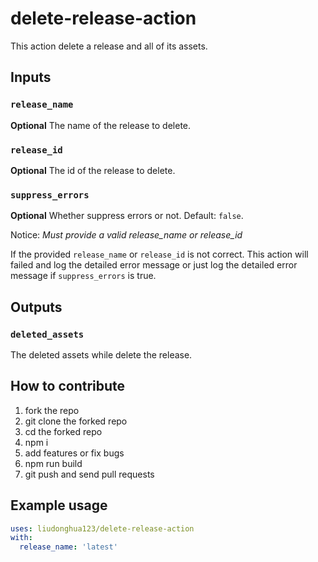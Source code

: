 # delete-release-action

This action delete a release and all of its assets.

## Inputs

### `release_name`

**Optional** The name of the release to delete.

### `release_id`

**Optional** The id of the release to delete.

### `suppress_errors`

**Optional** Whether suppress errors or not. Default: `false`.

Notice: *Must provide a valid release_name or release_id*

If the provided `release_name` or `release_id` is not correct. This action will failed and log the detailed error message or just log the detailed error message if `suppress_errors` is true.

## Outputs

### `deleted_assets`

The deleted assets while delete the release.

## How to contribute

1. fork the repo
2. git clone the forked repo
3. cd the forked repo
4. npm i
5. add features or fix bugs
6. npm run build
7. git push and send pull requests

## Example usage

```yaml
uses: liudonghua123/delete-release-action
with:
  release_name: 'latest'
```
